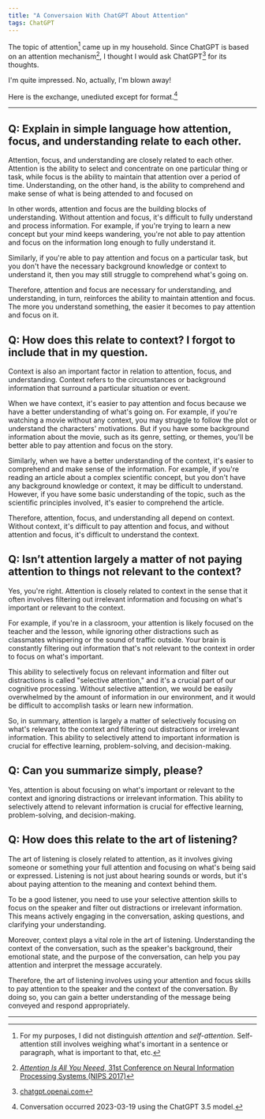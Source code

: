 ```yaml
---
title: "A Conversaion With ChatGPT About Attention"
tags: ChatGPT
---
```


<!-- markdownlint-disable MD026 MD036 -->

The topic of attention[^1] came up in my household. Since ChatGPT is based on an attention mechanism[^2], I thought I would ask ChatGPT[^3] for its thoughts.

I'm quite impressed. No, actually, I'm blown away!

Here is the exchange, unediuted except for format.[^4]

----

## Q: Explain in simple language how attention, focus, and understanding relate to each other.

Attention, focus, and understanding are closely related to each other. Attention is the ability to select and concentrate on one particular thing or task, while focus is the ability to maintain that attention over a period of time. Understanding, on the other hand, is the ability to comprehend and make sense of what is being attended to and focused on

In other words, attention and focus are the building blocks of understanding. Without attention and focus, it's difficult to fully understand and process information. For example, if you're trying to learn a new concept but your mind keeps wandering, you're not able to pay attention and focus on the information long enough to fully understand it.

Similarly, if you're able to pay attention and focus on a particular task, but you don't have the necessary background knowledge or context to understand it, then you may still struggle to comprehend what's going on.

Therefore, attention and focus are necessary for understanding, and understanding, in turn, reinforces the ability to maintain attention and focus. The more you understand something, the easier it becomes to pay attention and focus on it.

## Q: How does this relate to context? I forgot to include that in my question.

Context is also an important factor in relation to attention, focus, and understanding. Context refers to the circumstances or background information that surround a particular situation or event.

When we have context, it's easier to pay attention and focus because we have a better understanding of what's going on. For example, if you're watching a movie without any context, you may struggle to follow the plot or understand the characters' motivations. But if you have some background information about the movie, such as its genre, setting, or themes, you'll be better able to pay attention and focus on the story.

Similarly, when we have a better understanding of the context, it's easier to comprehend and make sense of the information. For example, if you're reading an article about a complex scientific concept, but you don't have any background knowledge or context, it may be difficult to understand. However, if you have some basic understanding of the topic, such as the scientific principles involved, it's easier to comprehend the article.

Therefore, attention, focus, and understanding all depend on context. Without context, it's difficult to pay attention and focus, and without attention and focus, it's difficult to understand the context.

## Q: Isn’t attention largely a matter of not paying attention to things not relevant to the context?

Yes, you're right. Attention is closely related to context in the sense that it often involves filtering out irrelevant information and focusing on what's important or relevant to the context.

For example, if you're in a classroom, your attention is likely focused on the teacher and the lesson, while ignoring other distractions such as classmates whispering or the sound of traffic outside. Your brain is constantly filtering out information that's not relevant to the context in order to focus on what's important.

This ability to selectively focus on relevant information and filter out distractions is called "selective attention," and it's a crucial part of our cognitive processing. Without selective attention, we would be easily overwhelmed by the amount of information in our environment, and it would be difficult to accomplish tasks or learn new information.

So, in summary, attention is largely a matter of selectively focusing on what's relevant to the context and filtering out distractions or irrelevant information. This ability to selectively attend to important information is crucial for effective learning, problem-solving, and decision-making.

## Q: Can you summarize simply, please?

Yes, attention is about focusing on what's important or relevant to the context and ignoring distractions or irrelevant information. This ability to selectively attend to relevant information is crucial for effective learning, problem-solving, and decision-making.

## Q: How does this relate to the art of listening?

The art of listening is closely related to attention, as it involves giving someone or something your full attention and focusing on what's being said or expressed. Listening is not just about hearing sounds or words, but it's about paying attention to the meaning and context behind them.

To be a good listener, you need to use your selective attention skills to focus on the speaker and filter out distractions or irrelevant information. This means actively engaging in the conversation, asking questions, and clarifying your understanding.

Moreover, context plays a vital role in the art of listening. Understanding the context of the conversation, such as the speaker's background, their emotional state, and the purpose of the conversation, can help you pay attention and interpret the message accurately.

Therefore, the art of listening involves using your attention and focus skills to pay attention to the speaker and the context of the conversation. By doing so, you can gain a better understanding of the message being conveyed and respond appropriately.

----
[^1]: For my purposes, I did not distinguish _attention_ and _self-attention_. Self-attention still involves weighing what's imortant in a sentence or paragraph, what is important to that, etc.
[^2]: [_Attention Is All You Neeed_, 31st Conference on Neural Information Processing Systems (NIPS 2017)](https://proceedings.neurips.cc/paper_files/paper/2017/file/3f5ee243547dee91fbd053c1c4a845aa-Paper.pdf)
[^3]: [chatgpt.openai.com](https://chat.openai.com/chat)
[^4]: Conversation occurred 2023-03-19 using the ChatGPT 3.5 model.
